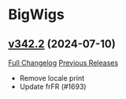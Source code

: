 # BigWigs

## [v342.2](https://github.com/BigWigsMods/BigWigs/tree/v342.2) (2024-07-10)
[Full Changelog](https://github.com/BigWigsMods/BigWigs/compare/v342.1...v342.2) [Previous Releases](https://github.com/BigWigsMods/BigWigs/releases)

- Remove locale print  
- Update frFR (#1693)  
